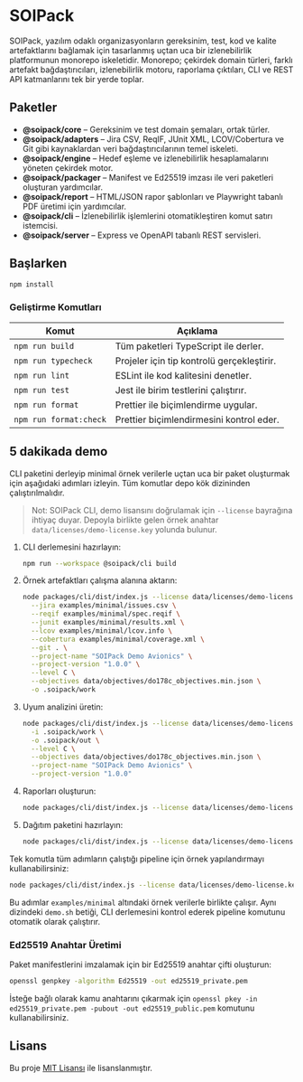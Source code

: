 # SOIPack

SOIPack, yazılım odaklı organizasyonların gereksinim, test, kod ve kalite artefaktlarını bağlamak için tasarlanmış uçtan uca bir izlenebilirlik platformunun monorepo iskeletidir. Monorepo; çekirdek domain türleri, farklı artefakt bağdaştırıcıları, izlenebilirlik motoru, raporlama çıktıları, CLI ve REST API katmanlarını tek bir yerde toplar.

## Paketler

- **@soipack/core** – Gereksinim ve test domain şemaları, ortak türler.
- **@soipack/adapters** – Jira CSV, ReqIF, JUnit XML, LCOV/Cobertura ve Git gibi kaynaklardan veri bağdaştırıcılarının temel iskeleti.
- **@soipack/engine** – Hedef eşleme ve izlenebilirlik hesaplamalarını yöneten çekirdek motor.
- **@soipack/packager** – Manifest ve Ed25519 imzası ile veri paketleri oluşturan yardımcılar.
- **@soipack/report** – HTML/JSON rapor şablonları ve Playwright tabanlı PDF üretimi için yardımcılar.
- **@soipack/cli** – İzlenebilirlik işlemlerini otomatikleştiren komut satırı istemcisi.
- **@soipack/server** – Express ve OpenAPI tabanlı REST servisleri.

## Başlarken

```bash
npm install
```

### Geliştirme Komutları

| Komut                  | Açıklama                                   |
| ---------------------- | ------------------------------------------ |
| `npm run build`        | Tüm paketleri TypeScript ile derler.       |
| `npm run typecheck`    | Projeler için tip kontrolü gerçekleştirir. |
| `npm run lint`         | ESLint ile kod kalitesini denetler.        |
| `npm run test`         | Jest ile birim testlerini çalıştırır.      |
| `npm run format`       | Prettier ile biçimlendirme uygular.        |
| `npm run format:check` | Prettier biçimlendirmesini kontrol eder.   |

## 5 dakikada demo

CLI paketini derleyip minimal örnek verilerle uçtan uca bir paket oluşturmak için aşağıdaki adımları izleyin. Tüm komutlar depo kök dizininden çalıştırılmalıdır.

> Not: SOIPack CLI, demo lisansını doğrulamak için `--license` bayrağına ihtiyaç duyar. Depoyla birlikte gelen örnek anahtar `data/licenses/demo-license.key` yolunda bulunur.

1. CLI derlemesini hazırlayın:

   ```bash
   npm run --workspace @soipack/cli build
   ```

2. Örnek artefaktları çalışma alanına aktarın:

   ```bash
   node packages/cli/dist/index.js --license data/licenses/demo-license.key import \
     --jira examples/minimal/issues.csv \
     --reqif examples/minimal/spec.reqif \
     --junit examples/minimal/results.xml \
     --lcov examples/minimal/lcov.info \
     --cobertura examples/minimal/coverage.xml \
     --git . \
     --project-name "SOIPack Demo Avionics" \
     --project-version "1.0.0" \
     --level C \
     --objectives data/objectives/do178c_objectives.min.json \
     -o .soipack/work
   ```

3. Uyum analizini üretin:

   ```bash
   node packages/cli/dist/index.js --license data/licenses/demo-license.key analyze \
     -i .soipack/work \
     -o .soipack/out \
     --level C \
     --objectives data/objectives/do178c_objectives.min.json \
     --project-name "SOIPack Demo Avionics" \
     --project-version "1.0.0"
   ```

4. Raporları oluşturun:

   ```bash
   node packages/cli/dist/index.js --license data/licenses/demo-license.key report -i .soipack/out -o dist/reports
   ```

5. Dağıtım paketini hazırlayın:

   ```bash
   node packages/cli/dist/index.js --license data/licenses/demo-license.key pack -i dist -o release --name soipack-demo.zip
   ```

Tek komutla tüm adımların çalıştığı pipeline için örnek yapılandırmayı kullanabilirsiniz:

```bash
node packages/cli/dist/index.js --license data/licenses/demo-license.key run --config examples/minimal/soipack.config.yaml
```

Bu adımlar `examples/minimal` altındaki örnek verilerle birlikte çalışır. Aynı dizindeki `demo.sh` betiği, CLI derlemesini kontrol ederek pipeline komutunu otomatik olarak çalıştırır.

### Ed25519 Anahtar Üretimi

Paket manifestlerini imzalamak için bir Ed25519 anahtar çifti oluşturun:

```bash
openssl genpkey -algorithm Ed25519 -out ed25519_private.pem
```

İsteğe bağlı olarak kamu anahtarını çıkarmak için `openssl pkey -in ed25519_private.pem -pubout -out ed25519_public.pem` komutunu kullanabilirsiniz.

## Lisans

Bu proje [MIT Lisansı](./LICENSE) ile lisanslanmıştır.
